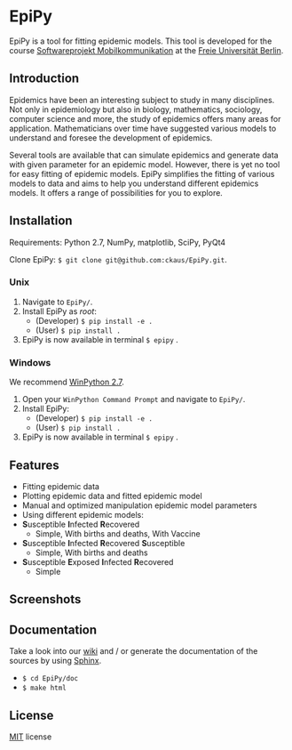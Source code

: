 # EpiPy
EpiPy is a tool for fitting epidemic models. This tool is developed for the course [Softwareprojekt Mobilkommunikation][1] at the [Freie Universität Berlin][2].

## Introduction
Epidemics have been an interesting subject to study in many disciplines. Not only in epidemiology but also in biology, mathematics, sociology, computer science and more, the study of epidemics offers many areas for application. Mathematicians over time have suggested various models to understand and foresee the development of epidemics.

Several tools are available that can simulate epidemics and generate data with given parameter for an epidemic model. However, there is yet no tool for easy fitting of epidemic models. EpiPy simplifies the fitting of various models to data and aims to help you understand different epidemics models. It offers a range of possibilities for you to explore.

## Installation
Requirements: Python 2.7, NumPy, matplotlib, SciPy, PyQt4

Clone EpiPy: `$ git clone git@github.com:ckaus/EpiPy.git`.

### Unix
1. Navigate to `EpiPy/`.
2. Install EpiPy as *root*:
	* (Developer) `$ pip install -e .`
	* (User) `$ pip install .`
3. EpiPy is now available in terminal `$ epipy` .

### Windows
We recommend [WinPython 2.7][3].

1. Open your `WinPython Command Prompt` and navigate to `EpiPy/`.
2. Install EpiPy:
	* (Developer) `$ pip install -e .`
	* (User) `$ pip install .`
3. EpiPy is now available in terminal `$ epipy` .

## Features

* Fitting epidemic data
* Plotting epidemic data and fitted epidemic model
* Manual and optimized manipulation epidemic model parameters
* Using different epidemic models:
 * **S**usceptible **I**nfected **R**ecovered
   * Simple, With births and deaths, With Vaccine
 * **S**usceptible **I**nfected **R**ecovered **S**usceptible
   * Simple, With births and deaths
 * **S**usceptible **E**xposed **I**nfected **R**ecovered
   * Simple

## Screenshots

## Documentation
Take a look into our [wiki][4] and / or generate the documentation of the sources by using [Sphinx][5].

* `$ cd EpiPy/doc`
* `$ make html`

## License
[MIT][6] license

[1]: http://www.mi.fu-berlin.de/inf/groups/ag-tech/teaching/2015-16_WS/P_19308912_Softwareprojekt_Mobilkommunikation/index.html "Course"
[2]: http://www.fu-berlin.de/en/index.html "FU Berlin"
[3]: http://sourceforge.net/projects/winpython/files/WinPython_2.7/2.7.10.3/ "WinPython 2.7"
[4]: https://github.com/ckaus/EpiPy/wiki "wiki"
[5]: http://sphinx-doc.org/ "Sphinx"
[6]: https://github.com/ckaus/EpiPy/blob/master/LICENSE "MIT license"
